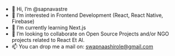 - 👋 Hi, I’m @sapnavastre
- 👀 I’m interested in Frontend Development (React, React Native, Firebase)
- 🌱 I’m currently learning Next.js
- 💞️ I’m looking to collaborate on Open Source Projects and/or NGO projects related to React Et Al.
- 📫 You can drop me a mail on: swapnaashirole@gmail.com

<!---
sapnavastre/sapnavastre is a ✨ special ✨ repository because its `README.md` (this file) appears on your GitHub profile.
You can click the Preview link to take a look at your changes.
--->
